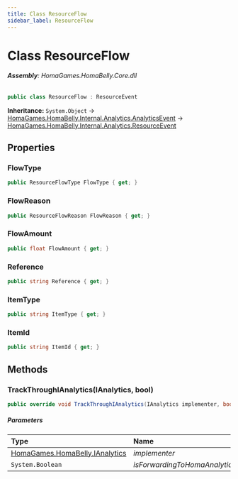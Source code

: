 ```yaml
---
title: Class ResourceFlow
sidebar_label: ResourceFlow
---
```

# Class ResourceFlow


###### **Assembly**: HomaGames.HomaBelly.Core.dll

```csharp title="Declaration"
public class ResourceFlow : ResourceEvent
```
**Inheritance:** `System.Object` -> [HomaGames.HomaBelly.Internal.Analytics.AnalyticsEvent](../HomaGames.HomaBelly.Internal.Analytics/AnalyticsEvent) -> [HomaGames.HomaBelly.Internal.Analytics.ResourceEvent](../HomaGames.HomaBelly.Internal.Analytics/ResourceEvent)

## Properties
### FlowType


```csharp title="Declaration"
public ResourceFlowType FlowType { get; }
```
### FlowReason


```csharp title="Declaration"
public ResourceFlowReason FlowReason { get; }
```
### FlowAmount


```csharp title="Declaration"
public float FlowAmount { get; }
```
### Reference


```csharp title="Declaration"
public string Reference { get; }
```
### ItemType


```csharp title="Declaration"
public string ItemType { get; }
```
### ItemId


```csharp title="Declaration"
public string ItemId { get; }
```
## Methods
### TrackThroughIAnalytics(IAnalytics, bool)


```csharp title="Declaration"
public override void TrackThroughIAnalytics(IAnalytics implementer, bool isForwardingToHomaAnalytics)
```

##### Parameters

| Type | Name |
|:--- |:--- |
| [HomaGames.HomaBelly.IAnalytics](../HomaGames.HomaBelly/IAnalytics) | *implementer* |
| `System.Boolean` | *isForwardingToHomaAnalytics* |

